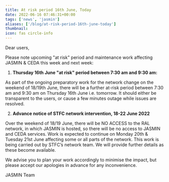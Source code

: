 ```yaml
---
title: At risk period 16th June, Today
date: 2022-06-16 07:46:31+00:00
tags: ['news', 'jasmin']
aliases: ['/blog/at-risk-period-16th-june-today']
thumbnail: 
icon: fas circle-info
---
```


Dear users,  
  



Please note upcoming "at risk" period and maintenance work affecting JASMIN & CEDA this week and next week:  
  



1. **Thursday 16th June "at risk" period between 7:30 am and 9:30 am:**


As part of the ongoing preparatory work for the network change on the weekend of 18/19th June, there will be a further at-risk period between 7:30 am and 9:30 am on Thursday 16th June i.e. tomorrow. It should either be transparent to the users, or cause a few minutes outage while issues are resolved. 



2. **Advance notice of STFC network intervention, 18-22 June 2022**



Over the weekend of 18/19 June, there will be NO ACCESS to the RAL network, in which JASMIN is hosted, so there will be no access to JASMIN and CEDA services. Work is expected to continue on Monday 20th & Tuesday 21st June affecting some or all parts of the network. This work is being carried out by STFC’s network team. We will provide further details as these become available.


We advise you to plan your work accordingly to minimise the impact, but please accept our apologies in advance for any inconvenience.



JASMIN Team



